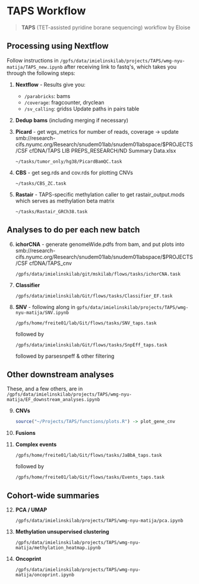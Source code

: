 # TAPS Workflow

> **TAPS** (TET-assisted pyridine borane sequencing) workflow by Eloise

## Processing using Nextflow

Follow instructions in `/gpfs/data/imielinskilab/projects/TAPS/wmg-nyu-matija/TAPS_new.ipynb` after receiving link to fastq's, which takes you through the following steps:

1. **Nextflow** - Results give you:
   - `/parabricks`: bams
   - `/coverage`: fragcounter, dryclean
   - `/sv_calling`: gridss
Update paths in pairs table

2. **Dedup bams** (including merging if necessary)

3. **Picard** - get wgs_metrics for number of reads, coverage ->
      update smb://research-cifs.nyumc.org/Research/snudem01lab/snudem01labspace/$PROJECTS/CSF cfDNA/TAPS LIB PREPS_RESEARCH/ND Summary Data.xlsx
   ```
   ~/tasks/tumor_only/hg38/PicardBamQC.task
   ```
   
4. **CBS** - get seg.rds and cov.rds for plotting CNVs
   ```
   ~/tasks/CBS_ZC.task
   ```

5. **Rastair** - TAPS-specific methylation caller to get rastair_output.mods which serves as methylation beta matrix
   ```
   ~/tasks/Rastair_GRCh38.task
   ```

## Analyses to do per each new batch

6. **ichorCNA** - generate genomeWide.pdfs from bam, and put plots into smb://research-cifs.nyumc.org/Research/snudem01lab/snudem01labspace/$PROJECTS/CSF cfDNA/TAPS_cnv
   ```
   /gpfs/data/imielinskilab/git/mskilab/flows/tasks/ichorCNA.task
   ```

7. **Classifier**  
   ```
   /gpfs/data/imielinskilab/Git/flows/tasks/Classifier_EF.task
   ```

8. **SNV** - following along in `gpfs/data/imielinskilab/projects/TAPS/wmg-nyu-matija/SNV.ipynb` 
   ```
   /gpfs/home/freite01/lab/Git/flows/tasks/SNV_taps.task
   ```
   followed by
   ```
   /gpfs/data/imielinskilab/Git/flows/tasks/SnpEff_taps.task
   ```
   followed by
   parsesnpeff & other filtering
   
## Other downstream analyses

These, and a few others, are in `/gpfs/data/imielinskilab/projects/TAPS/wmg-nyu-matija/EF_downstream_analyses.ipynb`

9. **CNVs**  
   ```R
   source("~/Projects/TAPS/functions/plots.R") -> plot_gene_cnv
   ```
10. **Fusions**

11. **Complex events**  
    ```
    /gpfs/home/freite01/lab/Git/flows/tasks/JaBbA_taps.task
    ```
    followed by
    ```
    /gpfs/home/freite01/lab/Git/flows/tasks/Events_taps.task
    ```

## Cohort-wide summaries

12. **PCA / UMAP**  
    ```
    /gpfs/data/imielinskilab/projects/TAPS/wmg-nyu-matija/pca.ipynb
    ```

13. **Methylation unsupervised clustering**  
    ```
    /gpfs/data/imielinskilab/projects/TAPS/wmg-nyu-matija/methylation_heatmap.ipynb
    ```

14. **Oncoprint**  
    ```
    /gpfs/data/imielinskilab/projects/TAPS/wmg-nyu-matija/oncoprint.ipynb
    ```
